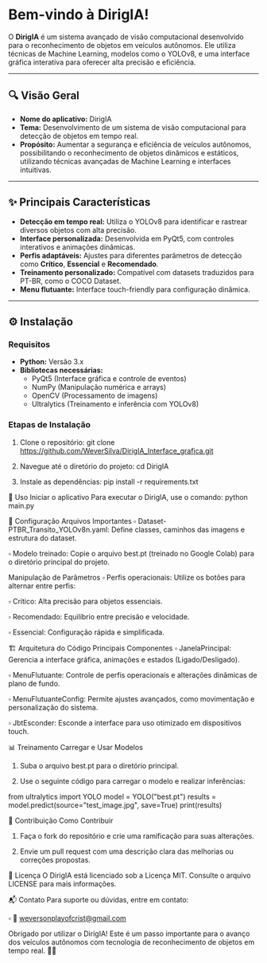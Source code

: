 # Bem-vindo à DirigIA!

O **DirigIA** é um sistema avançado de visão computacional desenvolvido para o reconhecimento de objetos em veículos autônomos. Ele utiliza técnicas de Machine Learning, modelos como o YOLOv8, e uma interface gráfica interativa para oferecer alta precisão e eficiência.

---

## 🔍 Visão Geral

- **Nome do aplicativo:** DirigIA
- **Tema:** Desenvolvimento de um sistema de visão computacional para detecção de objetos em tempo real.
- **Propósito:** Aumentar a segurança e eficiência de veículos autônomos, possibilitando o reconhecimento de objetos dinâmicos e estáticos, utilizando técnicas avançadas de Machine Learning e interfaces intuitivas.

---

## ✨ Principais Características

- **Detecção em tempo real:** Utiliza o YOLOv8 para identificar e rastrear diversos objetos com alta precisão.
- **Interface personalizada:** Desenvolvida em PyQt5, com controles interativos e animações dinâmicas.
- **Perfis adaptáveis:** Ajustes para diferentes parâmetros de detecção como **Crítico**, **Essencial** e **Recomendado**.
- **Treinamento personalizado:** Compatível com datasets traduzidos para PT-BR, como o COCO Dataset.
- **Menu flutuante:** Interface touch-friendly para configuração dinâmica.

---

## ⚙️ Instalação

### **Requisitos**
- **Python:** Versão 3.x
- **Bibliotecas necessárias:**
  - PyQt5 (Interface gráfica e controle de eventos)
  - NumPy (Manipulação numérica e arrays)
  - OpenCV (Processamento de imagens)
  - Ultralytics (Treinamento e inferência com YOLOv8)

### **Etapas de Instalação**
1. Clone o repositório:
   git clone https://github.com/WeverSilva/DirigIA_Interface_grafica.git
   
2. Navegue até o diretório do projeto:
  cd DirigIA

3. Instale as dependências:
  pip install -r requirements.txt

🚀 Uso
Iniciar o aplicativo
Para executar o DirigIA, use o comando:
python main.py

🔧 Configuração
Arquivos Importantes
▫ Dataset-PTBR_Transito_YOLOv8n.yaml: Define classes, caminhos das imagens e estrutura do dataset.

▫ Modelo treinado: Copie o arquivo best.pt (treinado no Google Colab) para o diretório principal do projeto.

Manipulação de Parâmetros
▫ Perfis operacionais: Utilize os botões para alternar entre perfis:

  ▫ Crítico: Alta precisão para objetos essenciais.

  ▫ Recomendado: Equilíbrio entre precisão e velocidade.

  ▫ Essencial: Configuração rápida e simplificada.

🏗️ Arquitetura do Código
Principais Componentes
▫ JanelaPrincipal: Gerencia a interface gráfica, animações e estados (Ligado/Desligado).

▫ MenuFlutuante: Controle de perfis operacionais e alterações dinâmicas de plano de fundo.

▫ MenuFlutuanteConfig: Permite ajustes avançados, como movimentação e personalização do sistema.

▫ JbtEsconder: Esconde a interface para uso otimizado em dispositivos touch.

📊 Treinamento
Carregar e Usar Modelos
1. Suba o arquivo best.pt para o diretório principal.

2. Use o seguinte código para carregar o modelo e realizar inferências:

from ultralytics import YOLO
model = YOLO("best.pt")
results = model.predict(source="test_image.jpg", save=True)
print(results)

🤝 Contribuição
Como Contribuir
1. Faça o fork do repositório e crie uma ramificação para suas alterações.

2. Envie um pull request com uma descrição clara das melhorias ou correções propostas.

📜 Licença
O DirigIA está licenciado sob a Licença MIT. Consulte o arquivo LICENSE para mais informações.

📬 Contato
Para suporte ou dúvidas, entre em contato:

▫ 📧 weversonplayofcrist@gmail.com

Obrigado por utilizar o DirigIA! Este é um passo importante para o avanço dos veículos autônomos com tecnologia de reconhecimento de objetos em tempo real. 🚗✨
